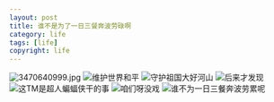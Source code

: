 ```yaml
---
layout: post
title: 谁不是为了一日三餐奔波劳碌啊
category: life
tags: [life]
copyright: life
---
```


![3470640999.jpg][1]
![维护世界和平][2]
![守护祖国大好河山][3]
![后来才发现][4]
![这TM是超人蝙蝠侠干的事][5]
![咱们呀没戏][6]
![谁不为一日三餐奔波劳累呢][7]


  [1]: https://images.niaobulashi.com/typecho/uploads/2019/07/2234699980.jpg
  [2]: https://images.niaobulashi.com/typecho/uploads/2020/09/1948174752.jpg
  [3]: https://images.niaobulashi.com/typecho/uploads/2020/09/1721250924.jpg
  [4]: https://images.niaobulashi.com/typecho/uploads/2020/09/3243873351.jpg
  [5]: https://images.niaobulashi.com/typecho/uploads/2020/09/70924258.jpg
  [6]: https://images.niaobulashi.com/typecho/uploads/2020/09/3556508839.jpg
  [7]: https://images.niaobulashi.com/typecho/uploads/2020/09/3706645856.jpg
